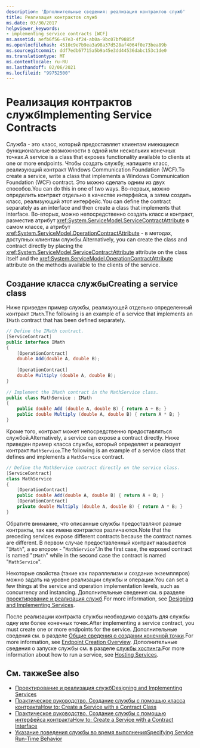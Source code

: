 ```yaml
---
description: 'Дополнительные сведения: реализация контрактов служб'
title: Реализация контрактов служб
ms.date: 03/30/2017
helpviewer_keywords:
- implementing service contracts [WCF]
ms.assetid: aefb6f56-47e3-4f24-ab0a-9bc07bf9885f
ms.openlocfilehash: 4510c9e7b9ea3a98a37d528af4064f0e73bea89b
ms.sourcegitcommit: ddf7edb67715a5b9a45e3dd44536dabc153c1de0
ms.translationtype: MT
ms.contentlocale: ru-RU
ms.lasthandoff: 02/06/2021
ms.locfileid: "99752500"
---
```

# <a name="implementing-service-contracts"></a><span data-ttu-id="b086e-103">Реализация контрактов служб</span><span class="sxs-lookup"><span data-stu-id="b086e-103">Implementing Service Contracts</span></span>

<span data-ttu-id="b086e-104">Служба - это класс, который предоставляет клиентам имеющиеся функциональные возможности в одной или нескольких конечных точках.</span><span class="sxs-lookup"><span data-stu-id="b086e-104">A service is a class that exposes functionality available to clients at one or more endpoints.</span></span> <span data-ttu-id="b086e-105">Чтобы создать службу, напишите класс, реализующий контракт Windows Communication Foundation (WCF).</span><span class="sxs-lookup"><span data-stu-id="b086e-105">To create a service, write a class that implements a Windows Communication Foundation (WCF) contract.</span></span> <span data-ttu-id="b086e-106">Это можно сделать одним из двух способов.</span><span class="sxs-lookup"><span data-stu-id="b086e-106">You can do this in one of two ways.</span></span> <span data-ttu-id="b086e-107">Во-первых, можно определить контракт отдельно в качестве интерфейса, а затем создать класс, реализующий этот интерфейс.</span><span class="sxs-lookup"><span data-stu-id="b086e-107">You can define the contract separately as an interface and then create a class that implements that interface.</span></span> <span data-ttu-id="b086e-108">Во-вторых, можно непосредственно создать класс и контракт, разместив атрибут <xref:System.ServiceModel.ServiceContractAttribute> в самом классе, а атрибут <xref:System.ServiceModel.OperationContractAttribute> - в методах, доступных клиентам службы.</span><span class="sxs-lookup"><span data-stu-id="b086e-108">Alternatively, you can create the class and contract directly by placing the <xref:System.ServiceModel.ServiceContractAttribute> attribute on the class itself and the <xref:System.ServiceModel.OperationContractAttribute> attribute on the methods available to the clients of the service.</span></span>  
  
## <a name="creating-a-service-class"></a><span data-ttu-id="b086e-109">Создание класса службы</span><span class="sxs-lookup"><span data-stu-id="b086e-109">Creating a service class</span></span>  

 <span data-ttu-id="b086e-110">Ниже приведен пример службы, реализующей отдельно определенный контракт `IMath`.</span><span class="sxs-lookup"><span data-stu-id="b086e-110">The following is an example of a service that implements an `IMath` contract that has been defined separately.</span></span>  
  
```csharp  
// Define the IMath contract.  
[ServiceContract]  
public interface IMath  
{  
    [OperationContract]
    double Add(double A, double B);  
  
    [OperationContract]  
    double Multiply (double A, double B);  
}  
  
// Implement the IMath contract in the MathService class.  
public class MathService : IMath  
{  
    public double Add (double A, double B) { return A + B; }  
    public double Multiply (double A, double B) { return A * B; }  
}  
```  
  
 <span data-ttu-id="b086e-111">Кроме того, контракт может непосредственно предоставляться службой.</span><span class="sxs-lookup"><span data-stu-id="b086e-111">Alternatively, a service can expose a contract directly.</span></span> <span data-ttu-id="b086e-112">Ниже приведен пример класса службы, который определяет и реализует контракт `MathService`.</span><span class="sxs-lookup"><span data-stu-id="b086e-112">The following is an example of a service class that defines and implements a `MathService` contract.</span></span>  
  
```csharp  
// Define the MathService contract directly on the service class.  
[ServiceContract]  
class MathService  
{  
    [OperationContract]  
    public double Add(double A, double B) { return A + B; }  
    [OperationContract]  
    private double Multiply (double A, double B) { return A * B; }  
}  
```  
  
 <span data-ttu-id="b086e-113">Обратите внимание, что описанные службы предоставляют разные контракты, так как имена контрактов различаются.</span><span class="sxs-lookup"><span data-stu-id="b086e-113">Note that the preceding services expose different contracts because the contract names are different.</span></span> <span data-ttu-id="b086e-114">В первом случае предоставленный контракт называется "`IMath`", а во втором - "`MathService`".</span><span class="sxs-lookup"><span data-stu-id="b086e-114">In the first case, the exposed contract is named "`IMath`" while in the second case the contract is named "`MathService`".</span></span>  
  
 <span data-ttu-id="b086e-115">Некоторые свойства (такие как параллелизм и создание экземпляров) можно задать на уровне реализации службы и операции.</span><span class="sxs-lookup"><span data-stu-id="b086e-115">You can set a few things at the service and operation implementation levels, such as concurrency and instancing.</span></span> <span data-ttu-id="b086e-116">Дополнительные сведения см. в разделе [проектирование и реализация служб](designing-and-implementing-services.md).</span><span class="sxs-lookup"><span data-stu-id="b086e-116">For more information, see [Designing and Implementing Services](designing-and-implementing-services.md).</span></span>  
  
 <span data-ttu-id="b086e-117">После реализации контракта службы необходимо создать для службы одну или более конечных точек.</span><span class="sxs-lookup"><span data-stu-id="b086e-117">After implementing a service contract, you must create one or more endpoints for the service.</span></span> <span data-ttu-id="b086e-118">Дополнительные сведения см. в разделе [Общие сведения о создании конечной точки](endpoint-creation-overview.md).</span><span class="sxs-lookup"><span data-stu-id="b086e-118">For more information, see [Endpoint Creation Overview](endpoint-creation-overview.md).</span></span> <span data-ttu-id="b086e-119">Дополнительные сведения о запуске службы см. в разделе [службы хостинга](hosting-services.md).</span><span class="sxs-lookup"><span data-stu-id="b086e-119">For more information about how to run a service, see [Hosting Services](hosting-services.md).</span></span>  
  
## <a name="see-also"></a><span data-ttu-id="b086e-120">См. также</span><span class="sxs-lookup"><span data-stu-id="b086e-120">See also</span></span>

- [<span data-ttu-id="b086e-121">Проектирование и реализация служб</span><span class="sxs-lookup"><span data-stu-id="b086e-121">Designing and Implementing Services</span></span>](designing-and-implementing-services.md)
- [<span data-ttu-id="b086e-122">Практическое руководство. Создание службы с помощью класса контракта</span><span class="sxs-lookup"><span data-stu-id="b086e-122">How to: Create a Service with a Contract Class</span></span>](./feature-details/how-to-create-a-wcf-contract-with-a-class.md)
- [<span data-ttu-id="b086e-123">Практическое руководство. Создание службы с помощью интерфейса контракта</span><span class="sxs-lookup"><span data-stu-id="b086e-123">How to: Create a Service with a Contract Interface</span></span>](./feature-details/how-to-create-a-service-with-a-contract-interface.md)
- [<span data-ttu-id="b086e-124">Указание поведения службы во время выполнения</span><span class="sxs-lookup"><span data-stu-id="b086e-124">Specifying Service Run-Time Behavior</span></span>](specifying-service-run-time-behavior.md)
